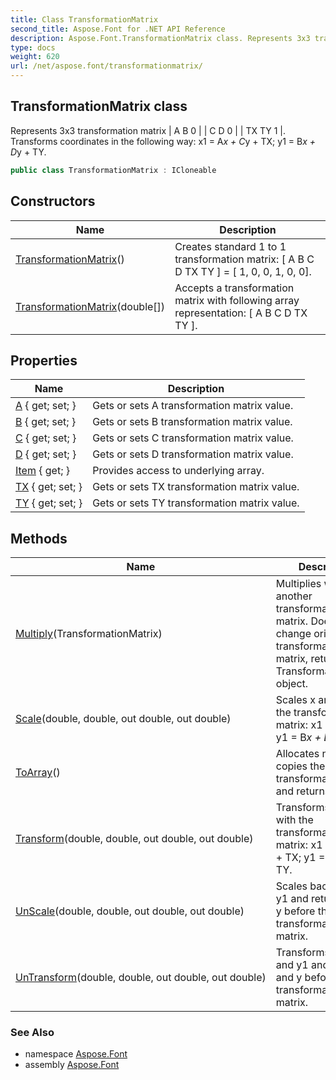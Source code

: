 ```yaml
---
title: Class TransformationMatrix
second_title: Aspose.Font for .NET API Reference
description: Aspose.Font.TransformationMatrix class. Represents 3x3 transformation matrix  A B 0   C D 0   TX TY 1 . Transforms coordinates in the following way x1  Ax  Cy  TX y1  Bx  Dy  TY
type: docs
weight: 620
url: /net/aspose.font/transformationmatrix/
---
```

## TransformationMatrix class

Represents 3x3 transformation matrix &#x7C; A B 0 &#x7C; &#x7C; C D 0 &#x7C; &#x7C; TX TY 1 &#x7C;. Transforms coordinates in the following way: x1 = A*x + C*y + TX; y1 = B*x + D*y + TY.

```csharp
public class TransformationMatrix : ICloneable
```

## Constructors

| Name | Description |
| --- | --- |
| [TransformationMatrix](transformationmatrix/#constructor)() | Creates standard 1 to 1 transformation matrix: [ A B C D TX TY ] = [ 1, 0, 0, 1, 0, 0]. |
| [TransformationMatrix](transformationmatrix/#constructor_1)(double[]) | Accepts a transformation matrix with following array representation: [ A B C D TX TY ]. |

## Properties

| Name | Description |
| --- | --- |
| [A](../../aspose.font/transformationmatrix/a/) { get; set; } | Gets or sets A transformation matrix value. |
| [B](../../aspose.font/transformationmatrix/b/) { get; set; } | Gets or sets B transformation matrix value. |
| [C](../../aspose.font/transformationmatrix/c/) { get; set; } | Gets or sets C transformation matrix value. |
| [D](../../aspose.font/transformationmatrix/d/) { get; set; } | Gets or sets D transformation matrix value. |
| [Item](../../aspose.font/transformationmatrix/item/) { get; } | Provides access to underlying array. |
| [TX](../../aspose.font/transformationmatrix/tx/) { get; set; } | Gets or sets TX transformation matrix value. |
| [TY](../../aspose.font/transformationmatrix/ty/) { get; set; } | Gets or sets TY transformation matrix value. |

## Methods

| Name | Description |
| --- | --- |
| [Multiply](../../aspose.font/transformationmatrix/multiply/)(TransformationMatrix) | Multiplies with another transformation matrix. Doesn't change original transformation matrix, returns a new TransformationMatrix object. |
| [Scale](../../aspose.font/transformationmatrix/scale/)(double, double, out double, out double) | Scales x and y with the transformation matrix: x1 = A*x + C*y; y1 = B*x + D*y. |
| [ToArray](../../aspose.font/transformationmatrix/toarray/)() | Allocates new array, copies the transformation matrix and returns it. |
| [Transform](../../aspose.font/transformationmatrix/transform/)(double, double, out double, out double) | Transforms x and y with the transformation matrix: x1 = A*x + C*y + TX; y1 = B*x + D*y + TY. |
| [UnScale](../../aspose.font/transformationmatrix/unscale/)(double, double, out double, out double) | Scales back x1 and y1 and returns x and y before the transformation matrix. |
| [UnTransform](../../aspose.font/transformationmatrix/untransform/)(double, double, out double, out double) | Transforms back x1 and y1 and returns x and y before the transformation matrix. |

### See Also

* namespace [Aspose.Font](../../aspose.font/)
* assembly [Aspose.Font](../../)


